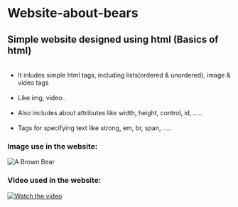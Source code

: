 # Website-about-bears
<h2>Simple website designed using html (Basics of html)</h2>
<ul>
<br><li>It inludes simple html tags, including lists(ordered & unordered), image & video tags</li>
<br><li>Like img, video..</li>
<br><li>Also includes about attributes like width, height, control, id, .....</li>
<br><li>Tags for specifying text like strong, em, br, span, .....</li></ul>

<h3>Image use in the website:</h3>
<img src="https://content.codecademy.com/courses/web-101/web101-image_brownbear.jpg" alt="A Brown Bear"/>
<h3>Video used in the website:</h3>
 
 [![Watch the video](https://content.codecademy.com/courses/freelance-1/unit-1/lesson-2/htmlcss1-vid_brown-bear.png)](https://content.codecademy.com/courses/freelance-1/unit-1/lesson-2/htmlcss1-vid_brown-bear.mp4)

